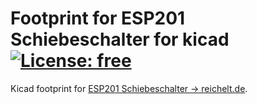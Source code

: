# Footprint for ESP201 Schiebeschalter for kicad [![License: free](https://img.shields.io/badge/license-free-green.svg)](https://github.com/pforrmi/ESP201-Schiebeschalter/blob/master/LICENSE)

Kicad footprint for [ESP201 Schiebeschalter -> reichelt.de](https://www.reichelt.de/schiebeschalter-1x-um-liegend-print-rm-2-54-ss-esp201-p112179.html?&trstct=pos_15).
